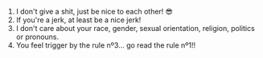 1. I don't give a shit, just be nice to each other! 😎
2. If you're a jerk, at least be a nice jerk!
3. I don't care about your race, gender, sexual orientation, religion, politics or pronouns.
4. You feel trigger by the rule nº3... go read the rule nº1!!
